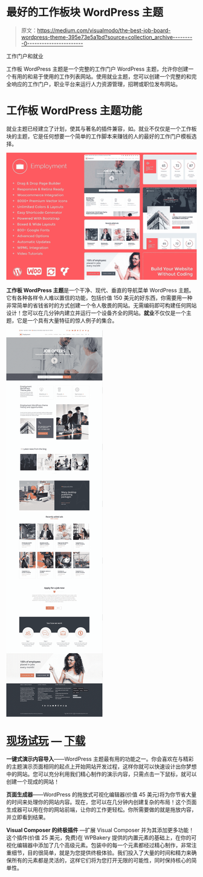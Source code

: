 # 最好的工作板块 WordPress 主题

> 原文：<https://medium.com/visualmodo/the-best-job-board-wordpress-theme-395e73e5a1bd?source=collection_archive---------0----------------------->

工作门户和就业

工作板 WordPress 主题是一个完整的工作门户 WordPress 主题，允许你创建一个有用的和易于使用的工作列表网站。使用就业主题，您可以创建一个完整的和完全响应的工作门户，职业平台来运行人力资源管理，招聘或职位发布网站。

# 工作板 WordPress 主题功能

就业主题已经建立了计划，使其与著名的插件兼容，如。就业不仅仅是一个工作板块的主题，它是任何想要一个简单的工作脚本来赚钱的人的最好的工作门户模板选择。

![](img/ee44055073728bd3fa16c50826b04545.png)

**工作板 WordPress 主题**是一个干净、现代、垂直的导航菜单 WordPress 主题。它有各种各样令人难以置信的功能，包括价值 150 美元的好东西，你需要用一种非常简单的省钱省时的方式创建一个令人敬畏的网站。无需编码即可构建任何网站设计！您可以在几分钟内建立并运行一个设备齐全的网站。**就业**不仅仅是一个主题，它是一个具有大量特征的惊人例子的集合。

![](img/3cd623855f60e2dcfe8ef95d2b01ba29.png)

# [现场试玩](https://theme.visualmodo.com/employment/) — [下载](https://visualmodo.com/theme/employment-wordpress-theme/)

**一键式演示内容导入**——WordPress 主题最有用的功能之一。你会喜欢在与精彩的主题演示页面相同的起点上开始网站开发过程，这样你就可以快速设计出你梦想中的网站。您可以充分利用我们精心制作的演示内容，只需点击一下鼠标，就可以创建一个现成的网站！

**页面生成器**——WordPress 的拖放式可视化编辑器(价值 45 美元)将为你节省大量的时间来处理你的网站内容。现在，您可以在几分钟内创建复杂的布局！这个页面生成器可以用在你的网站前端，让你的工作更轻松。你所需要做的就是拖放内容，并立即看到结果。

**Visual Composer 的终极插件** —扩展 Visual Composer 并为其添加更多功能！这个插件(价值 25 美元，免费)在 WPBakery 提供的内置元素的基础上，在你的可视化编辑器中添加了几个高级元素。包装中的每一个元素都经过精心制作，非常注重细节，目的很简单，就是为您提供终极体验。我们投入了大量的时间和精力来确保所有的元素都是灵活的，这样它们将为您打开无限的可能性，同时保持核心的简单性。